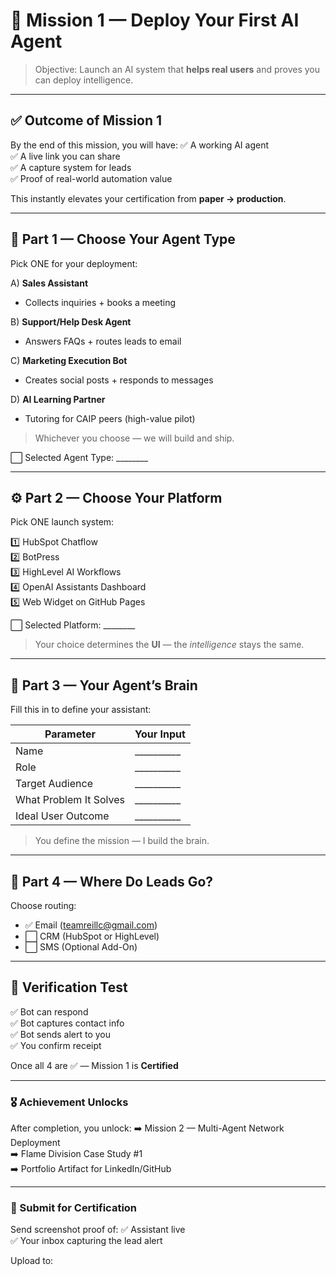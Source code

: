 # 🎯 Mission 1 — Deploy Your First AI Agent

> Objective: Launch an AI system that **helps real users** and proves you can deploy intelligence.

---

## ✅ Outcome of Mission 1

By the end of this mission, you will have:
✅ A working AI agent  
✅ A live link you can share  
✅ A capture system for leads  
✅ Proof of real-world automation value

This instantly elevates your certification from **paper → production**.

---

## 🧩 Part 1 — Choose Your Agent Type

Pick ONE for your deployment:

A) **Sales Assistant**
- Collects inquiries + books a meeting

B) **Support/Help Desk Agent**
- Answers FAQs + routes leads to email

C) **Marketing Execution Bot**
- Creates social posts + responds to messages

D) **AI Learning Partner**
- Tutoring for CAIP peers (high-value pilot)

> Whichever you choose — we will build and ship.

⬜ Selected Agent Type: ________

---

## ⚙️ Part 2 — Choose Your Platform

Pick ONE launch system:

1️⃣ HubSpot Chatflow  
2️⃣ BotPress  
3️⃣ HighLevel AI Workflows  
4️⃣ OpenAI Assistants Dashboard  
5️⃣ Web Widget on GitHub Pages

⬜ Selected Platform: ________

> Your choice determines the **UI** — the *intelligence* stays the same.

---

## 🧠 Part 3 — Your Agent’s Brain

Fill this in to define your assistant:

| Parameter | Your Input |
|----------|------------|
| Name | __________ |
| Role | __________ |
| Target Audience | __________ |
| What Problem It Solves | __________ |
| Ideal User Outcome | __________ |

> You define the mission — I build the brain.

---

## 🔗 Part 4 — Where Do Leads Go?

Choose routing:

- ✅ Email (teamreillc@gmail.com)
- ⬜ CRM (HubSpot or HighLevel)
- ⬜ SMS (Optional Add-On)

---

## 🧪 Verification Test

✅ Bot can respond  
✅ Bot captures contact info  
✅ Bot sends alert to you  
✅ You confirm receipt

Once all 4 are ✅ — Mission 1 is **Certified**

---

### 🎖️ Achievement Unlocks

After completion, you unlock:
➡️ Mission 2 — Multi-Agent Network Deployment  
➡️ Flame Division Case Study #1  
➡️ Portfolio Artifact for LinkedIn/GitHub

---

### 📌 Submit for Certification

Send screenshot proof of:
✅ Assistant live  
✅ Your inbox capturing the lead alert

Upload to:
